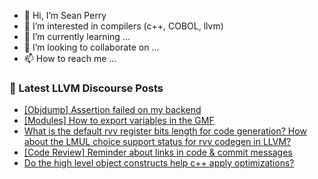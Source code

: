- 👋 Hi, I’m Sean Perry
- 👀 I’m interested in compilers (c++, COBOL, llvm)
- 🌱 I’m currently learning ...
- 💞️ I’m looking to collaborate on ...
- 📫 How to reach me ...

<!---
s66perry/s66perry is a ✨ special ✨ repository because its `README.md` (this file) appears on your GitHub profile.
You can click the Preview link to take a look at your changes.
--->
### 📕 Latest LLVM Discourse Posts

<!-- DISCOURSE-LLVM:START -->
- [[Objdump] Assertion failed on my backend](https://discourse.llvm.org/t/objdump-assertion-failed-on-my-backend/72085#post_1)
- [[Modules] How to export variables in the GMF](https://discourse.llvm.org/t/modules-how-to-export-variables-in-the-gmf/72083#post_1)
- [What is the default rvv register bits length for code generation? How about the LMUL choice support status for rvv codegen in LLVM?](https://discourse.llvm.org/t/what-is-the-default-rvv-register-bits-length-for-code-generation-how-about-the-lmul-choice-support-status-for-rvv-codegen-in-llvm/72082#post_1)
- [[Code Review] Reminder about links in code &amp; commit messages](https://discourse.llvm.org/t/code-review-reminder-about-links-in-code-commit-messages/71847?page=3#post_44)
- [Do the high level object constructs help c++ apply optimizations?](https://discourse.llvm.org/t/do-the-high-level-object-constructs-help-c-apply-optimizations/72081#post_2)
<!-- DISCOURSE-LLVM:END -->
